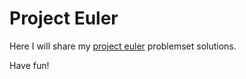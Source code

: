 # Project Euler

Here I will share my [project euler](projecteuler.net) problemset solutions.

Have fun!